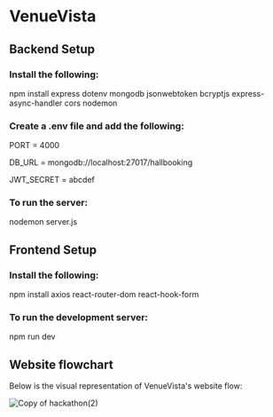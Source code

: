 # VenueVista
## Backend Setup
### Install the following:
npm install express dotenv mongodb jsonwebtoken bcryptjs express-async-handler cors nodemon

### Create a .env file and add the following:
PORT = 4000

DB_URL = mongodb://localhost:27017/hallbooking

JWT_SECRET = abcdef

### To run the server:
nodemon server.js 

## Frontend Setup
### Install the following:
npm install axios react-router-dom react-hook-form

### To run the development server:
npm run dev

## Website flowchart
Below is the visual representation of VenueVista's website flow:

![Copy of hackathon(2)](https://github.com/user-attachments/assets/d0f5b666-1845-41c4-a901-9bd2f6adc3f8)
